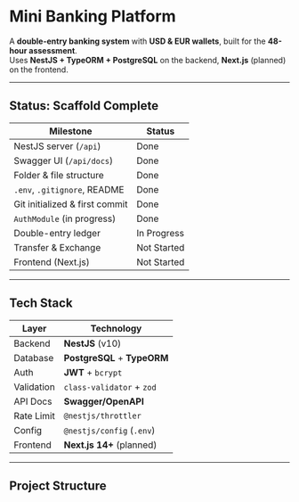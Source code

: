 # Mini Banking Platform

A **double-entry banking system** with **USD & EUR wallets**, built for the **48-hour assessment**.  
Uses **NestJS + TypeORM + PostgreSQL** on the backend, **Next.js** (planned) on the frontend.

---

## Status: **Scaffold Complete**

| Milestone                     | Status   |
|-------------------------------|----------|
| NestJS server (`/api`)        | Done     |
| Swagger UI (`/api/docs`)      | Done     |
| Folder & file structure       | Done     |
| `.env`, `.gitignore`, README  | Done     |
| Git initialized & first commit| Done     |
| `AuthModule` (in progress)    | Done     |
| Double-entry ledger           | In Progress   |
| Transfer & Exchange           | Not Started   |
| Frontend (Next.js)            | Not Started   |

---

## Tech Stack

| Layer       | Technology                              |
|-------------|-----------------------------------------|
| Backend     | **NestJS** (v10)                        |
| Database    | **PostgreSQL** + **TypeORM**            |
| Auth        | **JWT** + `bcrypt`                      |
| Validation  | `class-validator` + `zod`               |
| API Docs    | **Swagger/OpenAPI**                     |
| Rate Limit  | `@nestjs/throttler`                     |
| Config      | `@nestjs/config` (`.env`)               |
| Frontend    | **Next.js 14+** (planned)               |

---

## Project Structure
